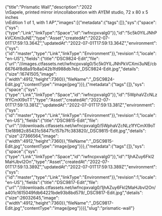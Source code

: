 {"title":"Prismatic Wall","description":"2022 <br>\nSapele, printed mirror in\ncollaboration with AYEM studio, 72 x 80 x 5 inches <br>\nEdition 1 of 1, with 1 AP","images":[{"metadata":{"tags":[]},"sys":{"space":{"sys":{"type":"Link","linkType":"Space","id":"iwfncpxvalg0"}},"id":"5c5k0YILJNhPkVCXmi3uNE","type":"Asset","createdAt":"2022-07-01T17:59:13.364Z","updatedAt":"2022-07-01T17:59:13.364Z","environment":{"sys":{"id":"master","type":"Link","linkType":"Environment"}},"revision":1,"locale":"en-US"},"fields":{"title":"DSC9824-Edit","file":{"url":"//images.ctfassets.net/iwfncpxvalg0/5c5k0YILJNhPkVCXmi3uNE/cb66764f8d8a91b8a042b1fd988db7eb/_DSC9824-Edit.jpg","details":{"size":16741505,"image":{"width":4912,"height":7360}},"fileName":"_DSC9824-Edit.jpg","contentType":"image/jpeg"}}},{"metadata":{"tags":[]},"sys":{"space":{"sys":{"type":"Link","linkType":"Space","id":"iwfncpxvalg0"}},"id":"5WphaVZcNLz1fYCmXI9oTT","type":"Asset","createdAt":"2022-07-01T17:59:13.381Z","updatedAt":"2022-07-01T17:59:13.381Z","environment":{"sys":{"id":"master","type":"Link","linkType":"Environment"}},"revision":1,"locale":"en-US"},"fields":{"title":"DSC9815-Edit","file":{"url":"//downloads.ctfassets.net/iwfncpxvalg0/5WphaVZcNLz1fYCmXI9oTT/e18982c85431c58471c157b7fc383820/_DSC9815-Edit.jpg","details":{"size":27366564,"image":{"width":4912,"height":7360}},"fileName":"_DSC9815-Edit.jpg","contentType":"image/jpeg"}}},{"metadata":{"tags":[]},"sys":{"space":{"sys":{"type":"Link","linkType":"Space","id":"iwfncpxvalg0"}},"id":"1jhAZuy6Fkl2MaHJbvI2On","type":"Asset","createdAt":"2022-07-01T17:59:13.389Z","updatedAt":"2022-07-01T17:59:13.389Z","environment":{"sys":{"id":"master","type":"Link","linkType":"Environment"}},"revision":1,"locale":"en-US"},"fields":{"title":"DSC9817-Edit","file":{"url":"//downloads.ctfassets.net/iwfncpxvalg0/1jhAZuy6Fkl2MaHJbvI2On/a401c1615049fdb64221bde93b8bd579/_DSC9817-Edit.jpg","details":{"size":26032645,"image":{"width":4912,"height":7360}},"fileName":"_DSC9817-Edit.jpg","contentType":"image/jpeg"}}}],"slug":"prismatic-wall"}